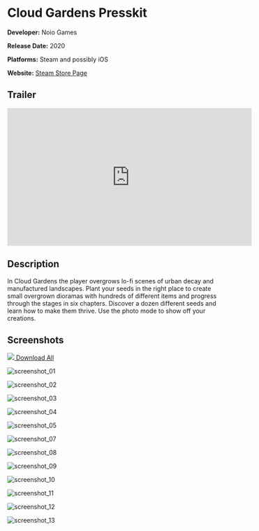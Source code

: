# Cloud Gardens Presskit

**Developer:** Noio Games

**Release Date:** 2020

**Platforms:** Steam and possibly iOS

**Website:** [Steam Store Page](https://store.steampowered.com/app/1372320/Cloud_Gardens/)



## Trailer

<iframe width="560" height="315" src="https://www.youtube.com/embed/ght0J1EfHw0" frameborder="0" allow="accelerometer; autoplay; encrypted-media; gyroscope; picture-in-picture" allowfullscreen></iframe>

## Description

In Cloud Gardens the player overgrows lo-fi scenes of urban decay and manufactured landscapes. Plant your seeds in the right place to create small overgrown dioramas with hundreds of different items and progress through the stages in six chapters. Discover a dozen different seeds and learn how to make them thrive. Use the photo mode to show off your creations.



## Screenshots

[<img src="folder-zip.png"></img> Download All](images/cloud-gardens-screenshots.zip)

![screenshot_01](images/screenshot_01.png)

![screenshot_02](images/screenshot_02.png)

![screenshot_03](images/screenshot_03.png)

![screenshot_04](images/screenshot_04.png)

![screenshot_05](images/screenshot_05.png)

![screenshot_07](images/screenshot_07.png)

![screenshot_08](images/screenshot_08.png)

![screenshot_09](images/screenshot_09.png)

![screenshot_10](images/screenshot_10.png)

![screenshot_11](images/screenshot_11.png)

![screenshot_12](images/screenshot_12.png)

![screenshot_13](images/screenshot_13.png)

